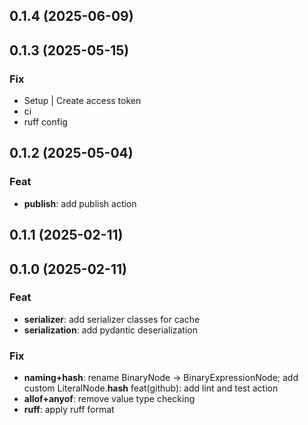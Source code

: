 ## 0.1.4 (2025-06-09)

## 0.1.3 (2025-05-15)

### Fix

- Setup | Create access token
- ci
- ruff config

## 0.1.2 (2025-05-04)

### Feat

- **publish**: add publish action

## 0.1.1 (2025-02-11)

## 0.1.0 (2025-02-11)

### Feat

- **serializer**: add serializer classes for cache
- **serialization**: add pydantic deserialization

### Fix

- **naming+hash**: rename BinaryNode -> BinaryExpressionNode; add custom LiteralNode.__hash__ feat(github): add lint and test action
- **allof+anyof**: remove value type checking
- **ruff**: apply ruff format
